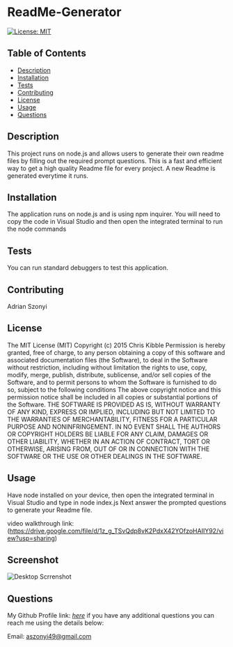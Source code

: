 # ReadMe-Generator


[![License: MIT](https://img.shields.io/badge/License-MIT-yellow.svg)](https://opensource.org/licenses/MIT)




## Table of Contents

- [Description](#Description)
- [Installation](#Installation)
- [Tests](#Tests)
- [Contributing](#Contributing)
- [License](#License)
- [Usage](#Usage)
- [Questions](#Questions)

## Description

This project runs on node.js and allows users to generate their own readme files by filling out the required prompt questions. This is a fast and efficient way to get a high quality Readme file for every project. A new Readme is generated everytime it runs.

## Installation

The application runs on node.js and is using npm inquirer. You will need to copy the code in Visual Studio and then open the integrated terminal to run the node commands

## Tests

You can run standard debuggers to test this application. 

## Contributing

Adrian Szonyi

## License

The MIT License (MIT) Copyright (c) 2015 Chris Kibble Permission is hereby granted, free of charge, to any person obtaining a copy of this software and associated documentation files (the Software), to deal in the Software without restriction, including without limitation the rights to use, copy, modify, merge, publish, distribute, sublicense, and/or sell copies of the Software, and to permit persons to whom the Software is furnished to do so, subject to the following conditions The above copyright notice and this permission notice shall be included in all copies or substantial portions of the Software. THE SOFTWARE IS PROVIDED AS IS, WITHOUT WARRANTY OF ANY KIND, EXPRESS OR IMPLIED, INCLUDING BUT NOT LIMITED TO THE WARRANTIES OF MERCHANTABILITY, FITNESS FOR A PARTICULAR PURPOSE AND NONINFRINGEMENT. IN NO EVENT SHALL THE AUTHORS OR COPYRIGHT HOLDERS BE LIABLE FOR ANY CLAIM, DAMAGES OR OTHER LIABILITY, WHETHER IN AN ACTION OF CONTRACT, TORT OR OTHERWISE, ARISING FROM, OUT OF OR IN CONNECTION WITH THE SOFTWARE OR THE USE OR OTHER DEALINGS IN THE SOFTWARE.




## Usage

Have node installed on your device, then open the integrated terminal in Visual Studio and type in node index.js Next answer the prompted questions to generate your Readme file.

video walkthrough link: (https://drive.google.com/file/d/1z_g_TSvQdp8vK2PdxX42YOfzoHAIIY92/view?usp=sharing)

## Screenshot

![Desktop Scrrenshot](df582b13-db9f-47c1-a92d-8e7a0b47b3eb.png)

## Questions

My Github Profile link: [_here_](https://github.com/Adrian-szonyi)
if you have any additional questions you can reach me using the details below:

Email: aszonyi49@gmail.com
